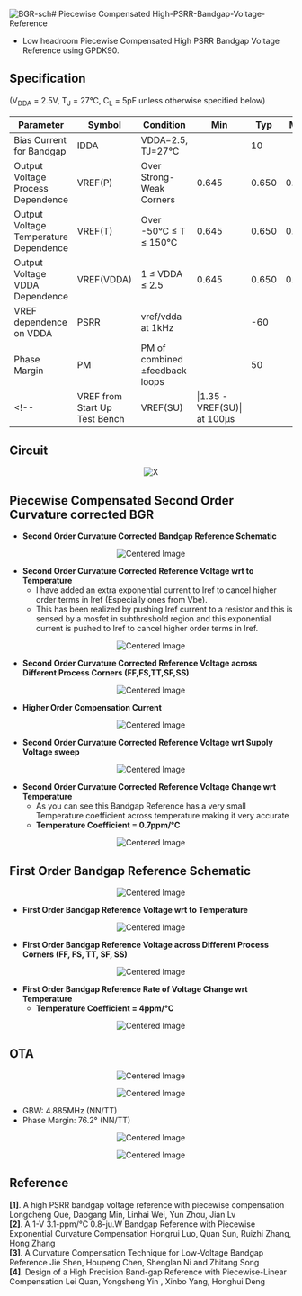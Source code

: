 ![BGR-sch](https://github.com/user-attachments/assets/bd2ec8e8-4667-4a91-ace0-c10bd426f18d)# Piecewise Compensated High-PSRR-Bandgap-Voltage-Reference

- Low headroom Piecewise Compensated High PSRR Bandgap Voltage Reference using GPDK90. 

## Specification
(V<sub>DDA</sub> = 2.5V, T<sub>J</sub> = 27°C, C<sub>L</sub> = 5pF unless otherwise specified below)

| Parameter                              | Symbol      | Condition                          | Min  | Typ  | Max  | Units |
|----------------------------------------|-------------|------------------------------------|------|------|------|-------|
| Bias Current for Bandgap               | IDDA        | VDDA=2.5, TJ=27°C                 |      | 10   |      | µA    |
| Output Voltage Process Dependence      | VREF(P)     | Over Strong-Weak Corners          | 0.645 | 0.650| 0.655| V     |
| Output Voltage Temperature Dependence  | VREF(T)     | Over -50°C ≤ T ≤ 150°C            | 0.645| 0.650| 0.655| V     |
| Output Voltage VDDA Dependence         | VREF(VDDA)  | 1 ≤ VDDA ≤ 2.5                    | 0.645| 0.650| 0.655|  V     |
| VREF dependence on VDDA                | PSRR        | vref/vdda at 1kHz                 |      | -60  |      | dB    |
| Phase Margin                           | PM          | PM of combined ±feedback loops    |      |  50  |      | Deg   |
<!--| VREF from Start Up Test Bench          | VREF(SU)    | \|1.35 - VREF(SU)\| at 100µs      |      |      | 10   | mV    | --> 

## Circuit
<p align="center">
  <img src="https://github.com/user-attachments/assets/a5326e8c-8563-4fb8-977d-4a9b34e025ba" alt="X">
</p>

## Piecewise Compensated Second Order Curvature corrected BGR
- **Second Order Curvature Corrected Bandgap Reference Schematic**
<p align="center">
  <img src="https://github.com/user-attachments/assets/ff6e6bf6-733e-461a-ac23-5595cf6b1d97" alt="Centered Image">
</p>

- **Second Order Curvature Corrected Reference Voltage wrt to Temperature**<br>
     - I have added an extra exponential current to Iref to cancel higher order terms in Iref (Especially ones from Vbe).<br>
     - This has been realized by pushing Iref current to a resistor and this is sensed by a mosfet in subthreshold region and this exponential current is pushed to Iref to cancel higher order terms in Iref.<br>
<p align="center">
  <img src="https://github.com/user-attachments/assets/b46675f2-6093-41c8-bd69-e1e32b32854e" alt="Centered Image">
</p>

- **Second Order Curvature Corrected Reference Voltage across Different Process Corners (FF,FS,TT,SF,SS)**
<p align="center">
  <img src="https://github.com/user-attachments/assets/e93fa2a8-b90c-47e0-9e59-2e60372731ca" alt="Centered Image">
</p>

- **Higher Order Compensation Current**
<p align="center">
  <img src="https://github.com/user-attachments/assets/c5c4c46c-c343-4af1-8219-5382e04df3c1" alt="Centered Image">
</p>


- **Second Order Curvature Corrected Reference Voltage wrt Supply Voltage sweep**
<p align="center">
  <img src="https://github.com/user-attachments/assets/27878cf2-08a0-4e32-8f99-9638677d0697" alt="Centered Image">
</p>

- **Second Order Curvature Corrected Reference Voltage Change wrt Temperature**<br>
    - As you can see this Bandgap Reference has a very small Temperature coefficient across temperature making it very accurate
    - **Temperature Coefficient = 0.7ppm/°C**
<p align="center">
  <img src="https://github.com/user-attachments/assets/807277d9-475a-4f14-ab4f-66bd54617f67" alt="Centered Image">
</p>


## First Order Bandgap Reference Schematic
<p align="center">
  <img src="https://github.com/user-attachments/assets/ab9723e8-e332-417d-8fc6-dd6d3e69cd26" alt="Centered Image">
</p>

- **First Order Bandgap Reference Voltage wrt to Temperature**
<p align="center">
  <img src="https://github.com/user-attachments/assets/98212ab5-0599-4d20-b7f7-460fb5422447" alt="Centered Image">
</p>

   - **First Order Bandgap Reference Voltage across Different Process Corners (FF, FS, TT, SF, SS)** <br>
<p align="center">
  <img src="https://github.com/user-attachments/assets/bcf74cd5-2143-4e4a-ba26-32b5da708089" alt="Centered Image">
</p>

- **First Order Bandgap Reference Rate of Voltage Change wrt Temperature**<br>
    - **Temperature Coefficient = 4ppm/°C**
<p align="center">
  <img src="https://github.com/user-attachments/assets/38e08011-efec-408b-baf4-801ff1f0977f" alt="Centered Image">
</p>

## OTA
<p align="center">
  <img src="https://github.com/user-attachments/assets/bb327439-b8e1-49b4-89c6-18168434c047" alt="Centered Image">
</p>

<p align="center">
  <img src="https://github.com/user-attachments/assets/cb50b8b3-9390-4640-925e-5f813cfbcb6d" alt="Centered Image">
</p>

- GBW: 4.885MHz (NN/TT)
- Phase Margin: 76.2° (NN/TT)

<p align="center">
  <img src="https://github.com/user-attachments/assets/c9df5386-ac4e-46e2-85b2-80d700506657" alt="Centered Image">
</p>

<p align="center">
  <img src="https://github.com/user-attachments/assets/88ed9c41-b1a5-44c1-b955-240f513d79f9" alt="Centered Image">
</p>


## Reference
**[1]**. A high PSRR bandgap voltage reference with piecewise compensation Longcheng Que, Daogang Min, Linhai Wei, Yun Zhou, Jian Lv <br>
**[2]**. A 1-V 3.1-ppm/°C 0.8-ju.W Bandgap Reference with Piecewise Exponential Curvature Compensation Hongrui Luo, Quan Sun, Ruizhi Zhang, Hong Zhang <br>
**[3]**. A Curvature Compensation Technique for Low-Voltage Bandgap Reference Jie Shen, Houpeng Chen, Shenglan Ni and Zhitang Song <br>
**[4]**. Design of a High Precision Band-gap Reference with Piecewise-Linear Compensation Lei Quan, Yongsheng Yin , Xinbo Yang, Honghui Deng <br>
